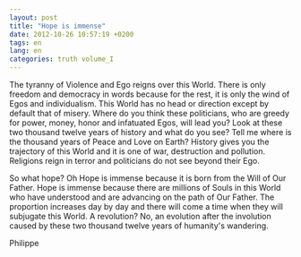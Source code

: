 ```yaml
---
layout: post
title: "Hope is immense"
date: 2012-10-26 10:57:19 +0200
tags: en
lang: en
categories: truth volume_I
---
```

The tyranny of Violence and Ego reigns over this World. There is only freedom and democracy in words because for the rest, it is only the wind of Egos and individualism. This World has no head or direction except by default that of misery. Where do you think these politicians, who are greedy for power, money, honor and infatuated Egos, will lead you? Look at these two thousand twelve years of history and what do you see? Tell me where is the thousand years of Peace and Love on Earth? History gives you the trajectory of this World and it is one of war, destruction and pollution. Religions reign in terror and politicians do not see beyond their Ego.

So what hope? Oh Hope is immense because it is born from the Will of Our Father. Hope is immense because there are millions of Souls in this World who have understood and are advancing on the path of Our Father. The proportion increases day by day and there will come a time when they will subjugate this World. A revolution? No, an evolution after the involution caused by these two thousand twelve years of humanity's wandering.

Philippe

<!--
This work is licensed under the terms of the Creative Commons Attribution-NonCommercial 4.0 International License.
-->